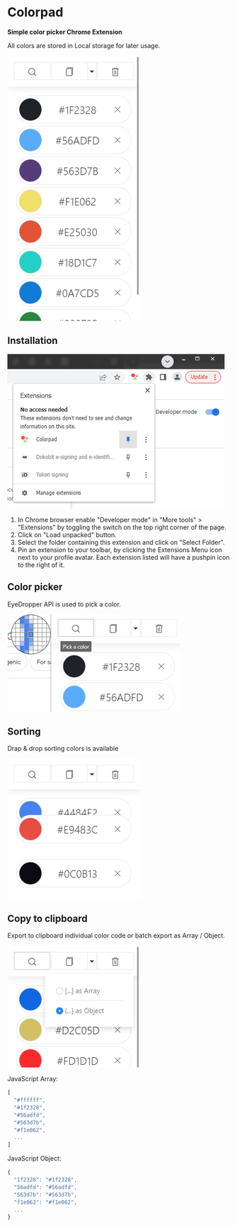 # Colorpad

**Simple color picker Chrome Extension**

All colors are stored in Local storage for later usage.

<img src="docs/blank.png">

## Installation

<img src="docs/pin_2.png">

1. In Chrome browser enable "Developer mode" in "More tools" > "Extensions" by toggling the switch on the top right corner of the page. 
2. Click on "Load unpacked" button.
3. Select the folder containing this extension and click on "Select Folder".
4. Pin an extension to your toolbar, by clicking the Extensions Menu icon next to your profile avatar. Each extension listed will have a pushpin icon to the right of it. 

## Color picker
EyeDropper API is used to pick a color.

<img src="docs/pick_1.png">

## Sorting
Drap & drop sorting colors is available

<img src="docs/sorting.png">

## Copy to clipboard
Export to clipboard individual color code or batch export as Array / Object.

<img src="docs/dropdown.png">

JavaScript Array:
```javascript
[
  "#ffffff",
  "#1f2328",
  "#56adfd",
  "#563d7b",
  "#f1e062",
  ...
]
```
JavaScript Object:
```javascript
{
  "1f2328": "#1f2328",
  "56adfd": "#56adfd",
  "563d7b": "#563d7b",
  "f1e062": "#f1e062",
  ...
}
```